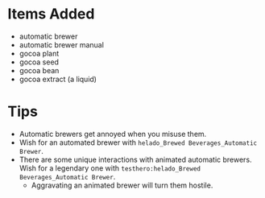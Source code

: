 # Items Added

- automatic brewer
- automatic brewer manual
- gocoa plant
- gocoa seed
- gocoa bean
- gocoa extract (a liquid)

# Tips

- Automatic brewers get annoyed when you misuse them.
- Wish for an automated brewer with `helado_Brewed Beverages_Automatic Brewer`.
- There are some unique interactions with animated automatic brewers. Wish for a legendary one with `testhero:helado_Brewed Beverages_Automatic Brewer`.
    - Aggravating an animated brewer will turn them hostile.

